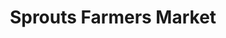 ---
title: "Sprouts Farmers Market"
url: /dallas/sprouts-farmers-market-east-mockingbird-lane/
shop: supermarket
---